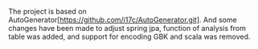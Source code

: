 The project is based on AutoGenerator[https://github.com/i17c/AutoGenerator.git]. And some changes have been made to adjust spring jpa, function of analysis from table was
added, and support for encoding GBK and scala was removed.